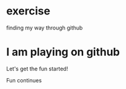 # exercise
finding my way through github
<html>
  <body>
    <h1>I am playing on github</h1>
    <p>Let's get the fun started!</p>
    <p>Fun continues</p>
  </body>
</html>
